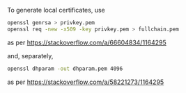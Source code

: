 

To generate local certificates, use
```bash
openssl genrsa > privkey.pem
openssl req -new -x509 -key privkey.pem > fullchain.pem
```
as per <https://stackoverflow.com/a/66604834/1164295>

and, separately,
```bash
openssl dhparam -out dhparam.pem 4096
```
as per <https://stackoverflow.com/a/58221273/1164295>
